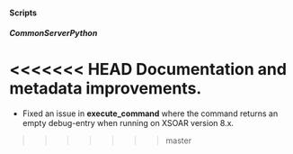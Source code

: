 
#### Scripts

##### CommonServerPython

<<<<<<< HEAD
Documentation and metadata improvements.
=======
- Fixed an issue in **execute_command** where the command returns an empty debug-entry when running on XSOAR version 8.x.
>>>>>>> master
